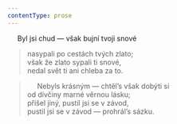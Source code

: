 ```yaml
---
contentType: prose
---
```


     Byl jsi chud — však bujní tvoji snové  

> nasypali po cestách tvých zlato;  
> však že zlato sypali ti snové,  
> nedal svět ti ani chleba za to.

>      Nebyls krásným — chtěl’s však dobýti si  
> od dívčiny marné věrnou lásku;  
> přišel jiný, pustil jsi se v závod,  
> pustil jsi se v závod — prohrál’s sázku.
